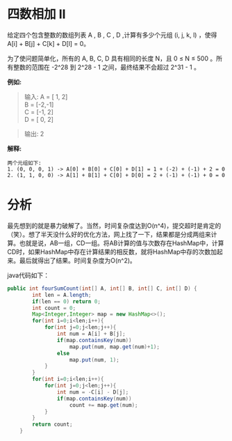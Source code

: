# 四数相加 II
给定四个包含整数的数组列表 A , B , C , D ,计算有多少个元组 (i, j, k, l) ，使得 A[i] + B[j] + C[k] + D[l] = 0。

为了使问题简单化，所有的 A, B, C, D 具有相同的长度 N，且 0 ≤ N ≤ 500 。所有整数的范围在 -2^28 到 2^28 - 1 之间，最终结果不会超过 2^31 - 1 。

**例如:**

> 输入:
A = [ 1, 2]<br>
B = [-2,-1]<br>
C = [-1, 2]<br>
D = [ 0, 2]<br>

> 输出:
2

**解释:**
    
    两个元组如下:
    1. (0, 0, 0, 1) -> A[0] + B[0] + C[0] + D[1] = 1 + (-2) + (-1) + 2 = 0
    2. (1, 1, 0, 0) -> A[1] + B[1] + C[0] + D[0] = 2 + (-1) + (-1) + 0 = 0

# 分析
最先想到的就是暴力破解了。当然，时间复杂度达到O(n^4)，提交超时是肯定的（笑）。想了半天没什么好的优化方法，网上找了一下，结果都是分成两组来计算。也就是说，AB一组，CD一组。将AB计算的值与次数存在HashMap中，计算CD时，如果HashMap中存在计算结果的相反数，就将HashMap中存的次数加起来。最后就得出了结果。时间复杂度为O(n^2)。

java代码如下：
```java
public int fourSumCount(int[] A, int[] B, int[] C, int[] D) {
        int len = A.length;
        if(len == 0) return 0;
        int count = 0;
        Map<Integer,Integer> map = new HashMap<>();
        for(int i=0;i<len;i++){
            for(int j=0;j<len;j++){
                int num = A[i] + B[j];
                if(map.containsKey(num))
                    map.put(num, map.get(num)+1);
                else
                    map.put(num, 1);
            }
        }
        for(int i=0;i<len;i++){
            for(int j=0;j<len;j++){
                int num = -C[i] - D[j];
                if(map.containsKey(num))
                    count += map.get(num);
            }
        }
        return count;
    }
```
